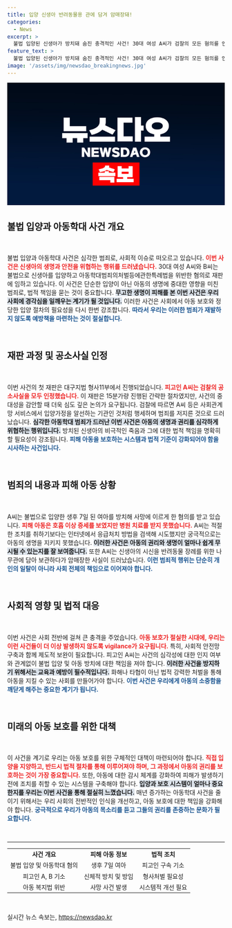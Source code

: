 ```yaml
---
title: 입양 신생아 반려동물용 관에 담겨 암매장돼!
categories:
  - News
excerpt: >
  불법 입양된 신생아가 방치돼 숨진 충격적인 사건! 30대 여성 A씨가 검찰의 모든 혐의를 인정하며 법정에 섰다. 그녀의 비극적 행동 뒤에 숨겨진 진실이 밝혀지며, 사건의 전모에 관심이 집중되고 있다.
feature_text: >
  불법 입양된 신생아가 방치돼 숨진 충격적인 사건! 30대 여성 A씨가 검찰의 모든 혐의를 인정하며 법정에 섰다. 그녀의 비극적 행동 뒤에 숨겨진 진실이 밝혀지며, 사건의 전모에 관심이 집중되고 있다.
image: '/assets/img/newsdao_breakingnews.jpg'
---
```


<p><img src="/assets/img/newsdao_breakingnews.jpg" alt="cryptoinkorea 속보" /></p>

<h2 data-ke-size="size26">불법 입양과 아동학대 사건 개요</h2>

<p data-ke-size="size16">&nbsp;</p>

<p>불법 입양과 아동학대 사건은 심각한 범죄로, 사회적 이슈로 떠오르고 있습니다. <b><span style="color: #ee2323;">이번 사건은 신생아의 생명과 안전을 위협하는 행위를 드러냈습니다.</span></b> 30대 여성 A씨와 B씨는 불법으로 신생아를 입양하고 아동학대범죄의처벌등에관한특례법을 위반한 혐의로 재판에 임하고 있습니다. 이 사건은 단순한 입양이 아닌 아동의 생명에 중대한 영향을 미친 범죄로, 법적 책임을 묻는 것이 중요합니다. <b><span style="background-color: #21538527;">무고한 생명이 피해를 본 이번 사건은 우리 사회에 경각심을 일깨우는 계기가 될 것입니다.</span></b> 이러한 사건은 사회에서 아동 보호와 정당한 입양 절차의 필요성을 다시 한번 강조합니다. <b><span style="color: #1a5490;">따라서 우리는 이러한 범죄가 재발하지 않도록 예방책을 마련하는 것이 절실합니다.</span></b></p>

<p data-ke-size="size16">&nbsp;</p>

<h2 data-ke-size="size26">재판 과정 및 공소사실 인정</h2>

<p data-ke-size="size16">&nbsp;</p>

<p>이번 사건의 첫 재판은 대구지법 형사11부에서 진행되었습니다. <b><span style="color: #ee2323;">피고인 A씨는 검찰의 공소사실을 모두 인정했습니다.</span></b> 이 재판은 15분가량 진행된 간략한 절차였지만, 사건의 중대성을 감안할 때 더욱 심도 깊은 논의가 요구됩니다. 검찰에 따르면 A씨 등은 사회관계망 서비스에서 입양가정을 알선하는 기관인 것처럼 행세하며 범죄를 저지른 것으로 드러났습니다. <b><span style="background-color: #21538527;">심각한 아동학대 범죄가 드러난 이번 사건은 아동의 생명과 권리를 심각하게 위협하는 행위입니다.</span></b> 방치된 신생아의 비극적인 죽음과 그에 대한 법적 책임을 명확히 할 필요성이 강조됩니다. <b><span style="color: #1a5490;">피해 아동을 보호하는 시스템과 법적 기준이 강화되어야 함을 시사하는 사건입니다.</span></b></p>

<p data-ke-size="size16">&nbsp;</p>

<h2 data-ke-size="size26">범죄의 내용과 피해 아동 상황</h2>

<p data-ke-size="size16">&nbsp;</p>

<p>A씨는 불법으로 입양한 생후 7일 된 여아를 방치해 사망에 이르게 한 혐의를 받고 있습니다. <b><span style="color: #ee2323;">피해 아동은 호흡 이상 증세를 보였지만 병원 치료를 받지 못했습니다.</span></b> A씨는 적절한 조치를 취하기보다는 인터넷에서 응급처치 방법을 검색해 시도했지만 궁극적으로는 아동의 생명을 지키지 못했습니다. <b><span style="background-color: #21538527;">이러한 사건은 아동의 권리와 생명이 얼마나 쉽게 무시될 수 있는지를 잘 보여줍니다.</span></b> 또한 A씨는 신생아의 시신을 반려동물 장례를 위한 나무관에 담아 보관하다가 암매장한 사실이 드러났습니다. <b><span style="color: #1a5490;">이런 범죄적 행위는 단순히 개인의 일탈이 아니라 사회 전체의 책임으로 이어져야 합니다.</span></b></p>

<p data-ke-size="size16">&nbsp;</p>

<h2 data-ke-size="size26">사회적 영향 및 법적 대응</h2>

<p data-ke-size="size16">&nbsp;</p>

<p>이번 사건은 사회 전반에 걸쳐 큰 충격을 주었습니다. <b><span style="color: #ee2323;">아동 보호가 절실한 시대에, 우리는 이런 사건들이 더 이상 발생하지 않도록 vigilance가 요구됩니다.</span></b> 특히, 사회적 안전망 구축과 함께 제도적 보완이 필요합니다. 피고인 A씨는 사건의 심각성에 대한 인지 여부와 관계없이 불법 입양 및 아동 방치에 대한 책임을 져야 합니다. <b><span style="background-color: #21538527;">이러한 사건을 방지하기 위해서는 교육과 예방이 필수적입니다.</span></b> 화해나 타협이 아닌 법적 강력한 처벌을 통해 아동을 지킬 수 있는 사회를 만들어가야 합니다. <b><span style="color: #1a5490;">이번 사건은 우리에게 아동의 소중함을 깨닫게 해주는 중요한 계기가 됩니다.</span></b></p>

<p data-ke-size="size16">&nbsp;</p>

<h2 data-ke-size="size26">미래의 아동 보호를 위한 대책</h2>

<p data-ke-size="size16">&nbsp;</p>

<p>이 사건을 계기로 우리는 아동 보호를 위한 구체적인 대책이 마련되어야 합니다. <b><span style="color: #ee2323;">직접 입양을 지양하고, 반드시 법적 절차를 통해 이루어져야 하며, 그 과정에서 아동의 권리를 보호하는 것이 가장 중요합니다.</span></b> 또한, 아동에 대한 감시 체계를 강화하여 피해가 발생하기 전에 조치를 취할 수 있는 시스템을 구축해야 합니다. <b><span style="background-color: #21538527;">입양과 보호 시스템이 얼마나 중요한지를 우리는 이번 사건을 통해 절실히 느꼈습니다.</span></b> 매년 증가하는 아동학대 사건을 줄이기 위해서는 우리 사회의 전반적인 인식을 개선하고, 아동 보호에 대한 책임을 강화해야 합니다. <b><span style="color: #1a5490;">궁극적으로 우리가 아동의 목소리를 듣고 그들의 권리를 존중하는 문화가 필요합니다.</span></b></p>

<p data-ke-size="size16">&nbsp;</p>

<hr>

<table style="width: 100%; text-align: center;">
<tr>
<td style="text-align: center; height: 17px;"><b>사건 개요</b></td>
<td style="text-align: center; height: 17px;"><b>피해 아동 정보</b></td>
<td style="text-align: center; height: 17px;"><b>법적 조치</b></td>
</tr>
<tr>
<td style="text-align: center; height: 17px;">불법 입양 및 아동학대 혐의</td>
<td style="text-align: center; height: 17px;">생후 7일 여아</td>
<td style="text-align: center; height: 17px;">피고인 구속 기소</td>
</tr>
<tr>
<td style="text-align: center; height: 17px;">피고인 A, B 기소</td>
<td style="text-align: center; height: 17px;">신체적 방치 및 방임</td>
<td style="text-align: center; height: 17px;">형사처벌 필요성</td>
</tr>
<tr>
<td style="text-align: center; height: 17px;">아동 복지법 위반</td>
<td style="text-align: center; height: 17px;">사망 사건 발생</td>
<td style="text-align: center; height: 17px;">시스템적 개선 필요</td>
</tr>
</table>

<p data-ke-size="size16">&nbsp;</p>
실시간 뉴스 속보는, <a href="https://newsdao.kr" rel="dofollow">https://newsdao.kr</a>


